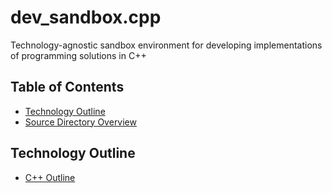# dev_sandbox.cpp

Technology-agnostic sandbox environment for developing implementations of programming solutions in C++

## Table of Contents

- [Technology Outline](#technology-outline)
- [Source Directory Overview](#source-directory-overview)

## Technology Outline

- [C++ Outline](cpp-outline.md)